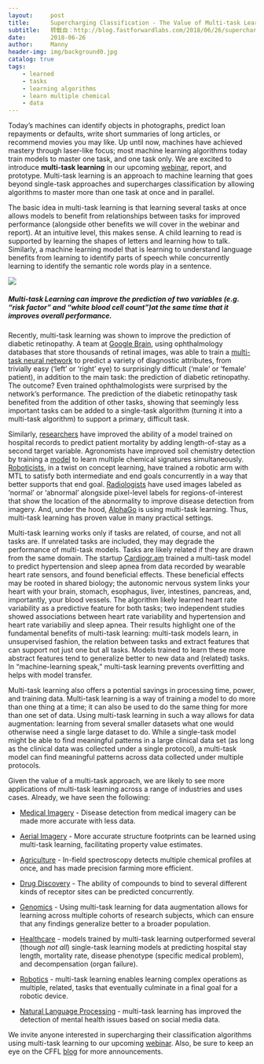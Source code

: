 ```yaml
---
layout:     post
title:      Supercharging Classification - The Value of Multi-task Learning
subtitle:   转载自：http://blog.fastforwardlabs.com/2018/06/26/supercharging-classification-the-value-of-multitask-learning.html
date:       2018-06-26
author:     Manny
header-img: img/background0.jpg
catalog: true
tags:
    - learned
    - tasks
    - learning algorithms
    - learn multiple chemical
    - data
---
```


Today’s machines can identify objects in photographs, predict loan repayments or
defaults, write short summaries of long articles, or recommend movies you may
like. Up until now, machines have achieved mastery through laser-like focus; most
machine learning algorithms today train models to master one task, and one task only.
We are excited to introduce **multi-task learning** in our upcoming
[webinar](https://info.cloudera.com/LP=2027?src=website&cid=70134000001SxY3),
report, and prototype. Multi-task learning is an approach to machine learning
that goes beyond single-task approaches and supercharges classification by
allowing algorithms to master more than one task at once and in parallel.

The basic idea in multi-task learning is that learning several tasks at once
allows models to benefit from relationships between tasks for improved
performance (alongside other benefits we will cover in the webinar and report). At
an intuitive level, this makes sense. A child learning to read is supported by
learning the shapes of letters and learning how to talk. Similarly, a machine
learning model that is learning to understand language benefits from learning
to identify parts of speech while concurrently learning to identify the
semantic role words play in a sentence.

![](http://blog.fastforwardlabs.com/images/2018/06/02_03-1530032857031.png)


##### Multi-task Learning can improve the prediction of two variables (e.g. “risk factor” and “white blood cell count”)at the same time that it improves overall performance.

Recently, multi-task learning was shown to improve the prediction of diabetic
retinopathy. A team at [Google Brain](https://ai.google/research/teams/brain),
using ophthalmology databases that store thousands of retinal images, was 
able to train a [multi-task neural network](https://arxiv.org/abs/1708.09843)
to predict a variety of diagnostic attributes, from trivially easy (‘left’ or
‘right’ eye) to surprisingly difficult (‘male’ or ‘female’ patient), in addition
to the main task: the prediction of diabetic retinopathy. The outcome? Even
trained ophthalmologists were surprised by the network’s performance. The
prediction of the diabetic retinopathy task benefited from the addition of other tasks,
showing that seemingly less important tasks can be added to a
single-task algorithm (turning it into a multi-task algorithm) to support a
primary, difficult task.

Similarly,
[researchers](https://arxiv.org/abs/1703.07771) have improved the ability of a model trained on hospital records to predict patient
mortality by adding length-of-stay as a second target variable.
Agronomists have improved soil chemistry detection by training a
[model](http://www.mdpi.com/2072-4292/9/11/1099) to learn multiple chemical
signatures simultaneously. [Roboticists](http://bons.ai/.), in a twist on concept
learning, have trained a robotic arm with MTL to satisfy both intermediate and
end goals concurrently in a way that better supports that end goal.
[Radiologists](http://www.enlitic.com/.) have used images labeled as ‘normal’ or
‘abnormal’ alongside pixel-level labels for regions-of-interest that show the
location of the abnormality to improve disease detection from imagery. And,
under the hood, [AlphaGo](https://www.nature.com/articles/nature16961) is using
multi-task learning. Thus, multi-task learning has proven value in many practical
settings.

Multi-task learning works only if tasks are related, of course, and not all
tasks are. If unrelated tasks are included, they may degrade the performance of
multi-task models. Tasks are likely related if they are drawn from the same
domain. The startup
[Cardiogr.am](https://blog.cardiogr.am/screening-for-hypertension-and-sleep-apnea-with-deepheart-416c9bc03efc)
trained a multi-task model to predict hypertension and sleep apnea from data
recorded by wearable heart rate sensors, and found beneficial effects. These
beneficial effects may be rooted in shared biology; the autonomic nervous
system links your heart with your brain, stomach, esophagus, liver, intestines,
pancreas, and, importantly, your blood vessels. The algorithm likely learned
heart rate variability as a predictive feature for both tasks; two independent
studies showed associations between heart rate variability and
hypertension and heart
rate variabiliy and sleep
apnea. Their results
highlight one of the fundamental benefits of multi-task learning: multi-task
models learn, in unsupervised fashion, the relation between tasks and extract
features that can support not just one but all tasks. Models trained to learn
these more abstract features tend to generalize better to new data and
(related) tasks. In “machine-learning speak,” multi-task learning prevents
overfitting and helps with model transfer.

Multi-task learning also offers a potential savings in processing time, power,
and training data. Multi-task learning is a way of training a model to do more
than one thing at a time; it can also be used to do the same thing for more
than one set of data. Using multi-task learning in such a way allows for data
augmentation: learning from several smaller datasets what one would otherwise
need a single large dataset to do. While a single-task model might be able to
find meaningful patterns in a large clinical data set (as long as the clinical
data was collected under a single protocol), a multi-task model can find
meaningful patterns across data collected under multiple protocols.

Given the value of a multi-task approach, we are likely to see more applications of multi-task learning across a range of industries and uses cases. Already, we have seen the following:

- [Medical Imagery](https://arxiv.org/abs/1708.09843) - Disease detection from medical imagery can be made more accurate with less data.

- [Aerial Imagery](https://arxiv.org/abs/1709.05932) - More accurate structure footprints can be learned using multi-task learning, facilitating property value estimates.

- [Agriculture](http://www.mdpi.com/2072-4292/9/11/1099) - In-field spectroscopy detects multiple chemical profiles at once, and has made precision farming more efficient.

- [Drug Discovery](https://arxiv.org/abs/1703.00564) - The ability of compounds to bind to several different kinds of receptor sites can be predicted concurrently.

- [Genomics](http://blog.fastforwardlabs.com/2018/06/26/supercharging-classification-the-value-of-multitask-learning.html) - Using multi-task learning for data augmentation allows for learning across multiple cohorts of research subjects, which can ensure that any findings generalize better to a broader population.

- [Healthcare](https://arxiv.org/abs/1703.07771) - models trained by multi-task learning outperformed several (though *not all*) single-task learning models at predicting hospital stay length, mortality rate, disease phenotype (specific medical problem), and decompensation (organ failure).

- [Robotics](https://bons.ai/) - multi-task learning enables learning complex operations as multiple, related, tasks that eventually culminate in a final goal for a robotic device.

- [Natural Language Processing](http://www.aclweb.org/anthology/E17-1015) - multi-task learning has improved the detection of mental health issues based on social media data.


We invite anyone interested in supercharging their classification algorithms
using multi-task learning to our upcoming
[webinar](https://info.cloudera.com/LP=2027?src=website&cid=70134000001SxY3).
Also, be sure to keep an eye on the CFFL
[blog](http://blog.fastforwardlabs.com/) for more announcements.

